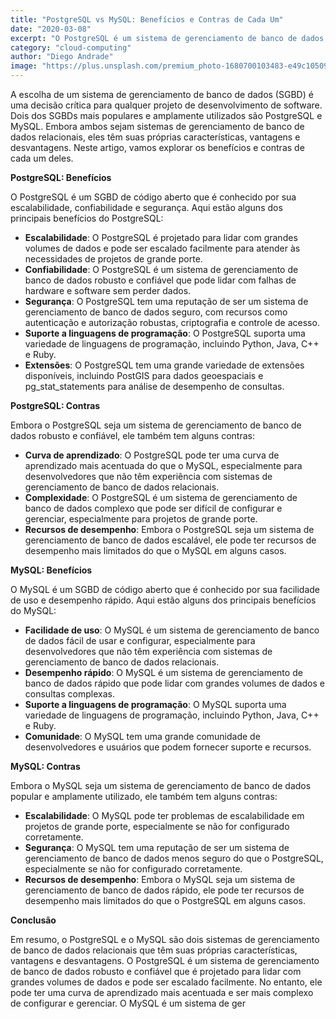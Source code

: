 ```yaml
---
title: "PostgreSQL vs MySQL: Benefícios e Contras de Cada Um"
date: "2020-03-08"
excerpt: "O PostgreSQL é um sistema de gerenciamento de banco de dados robusto e confiável que é projetado para lidar com grandes volumes de dados e pode ser escalado facilmente, enquanto o MySQL é um sistema de gerenciamento de banco de dados rápido e fácil de usar, mas pode ter problemas de escalabilidade e segurança."
category: "cloud-computing"
author: "Diego Andrade"
image: "https://plus.unsplash.com/premium_photo-1680700103483-e49c10509934?q=80&w=1974&auto=format&fit=crop&ixlib=rb-4.0.3&ixid=M3wxMjA3fDB8MHxwaG90by1wYWdlfHx8fGVufDB8fHx8fA%3D%3D"
---
```


A escolha de um sistema de gerenciamento de banco de dados (SGBD) é uma decisão crítica para qualquer projeto de desenvolvimento de software. Dois dos SGBDs mais populares e amplamente utilizados são PostgreSQL e MySQL. Embora ambos sejam sistemas de gerenciamento de banco de dados relacionais, eles têm suas próprias características, vantagens e desvantagens. Neste artigo, vamos explorar os benefícios e contras de cada um deles.

**PostgreSQL: Benefícios**

O PostgreSQL é um SGBD de código aberto que é conhecido por sua escalabilidade, confiabilidade e segurança. Aqui estão alguns dos principais benefícios do PostgreSQL:

* **Escalabilidade**: O PostgreSQL é projetado para lidar com grandes volumes de dados e pode ser escalado facilmente para atender às necessidades de projetos de grande porte.
* **Confiabilidade**: O PostgreSQL é um sistema de gerenciamento de banco de dados robusto e confiável que pode lidar com falhas de hardware e software sem perder dados.
* **Segurança**: O PostgreSQL tem uma reputação de ser um sistema de gerenciamento de banco de dados seguro, com recursos como autenticação e autorização robustas, criptografia e controle de acesso.
* **Suporte a linguagens de programação**: O PostgreSQL suporta uma variedade de linguagens de programação, incluindo Python, Java, C++ e Ruby.
* **Extensões**: O PostgreSQL tem uma grande variedade de extensões disponíveis, incluindo PostGIS para dados geoespaciais e pg_stat_statements para análise de desempenho de consultas.

**PostgreSQL: Contras**

Embora o PostgreSQL seja um sistema de gerenciamento de banco de dados robusto e confiável, ele também tem alguns contras:

* **Curva de aprendizado**: O PostgreSQL pode ter uma curva de aprendizado mais acentuada do que o MySQL, especialmente para desenvolvedores que não têm experiência com sistemas de gerenciamento de banco de dados relacionais.
* **Complexidade**: O PostgreSQL é um sistema de gerenciamento de banco de dados complexo que pode ser difícil de configurar e gerenciar, especialmente para projetos de grande porte.
* **Recursos de desempenho**: Embora o PostgreSQL seja um sistema de gerenciamento de banco de dados escalável, ele pode ter recursos de desempenho mais limitados do que o MySQL em alguns casos.

**MySQL: Benefícios**

O MySQL é um SGBD de código aberto que é conhecido por sua facilidade de uso e desempenho rápido. Aqui estão alguns dos principais benefícios do MySQL:

* **Facilidade de uso**: O MySQL é um sistema de gerenciamento de banco de dados fácil de usar e configurar, especialmente para desenvolvedores que não têm experiência com sistemas de gerenciamento de banco de dados relacionais.
* **Desempenho rápido**: O MySQL é um sistema de gerenciamento de banco de dados rápido que pode lidar com grandes volumes de dados e consultas complexas.
* **Suporte a linguagens de programação**: O MySQL suporta uma variedade de linguagens de programação, incluindo Python, Java, C++ e Ruby.
* **Comunidade**: O MySQL tem uma grande comunidade de desenvolvedores e usuários que podem fornecer suporte e recursos.

**MySQL: Contras**

Embora o MySQL seja um sistema de gerenciamento de banco de dados popular e amplamente utilizado, ele também tem alguns contras:

* **Escalabilidade**: O MySQL pode ter problemas de escalabilidade em projetos de grande porte, especialmente se não for configurado corretamente.
* **Segurança**: O MySQL tem uma reputação de ser um sistema de gerenciamento de banco de dados menos seguro do que o PostgreSQL, especialmente se não for configurado corretamente.
* **Recursos de desempenho**: Embora o MySQL seja um sistema de gerenciamento de banco de dados rápido, ele pode ter recursos de desempenho mais limitados do que o PostgreSQL em alguns casos.

**Conclusão**

Em resumo, o PostgreSQL e o MySQL são dois sistemas de gerenciamento de banco de dados relacionais que têm suas próprias características, vantagens e desvantagens. O PostgreSQL é um sistema de gerenciamento de banco de dados robusto e confiável que é projetado para lidar com grandes volumes de dados e pode ser escalado facilmente. No entanto, ele pode ter uma curva de aprendizado mais acentuada e ser mais complexo de configurar e gerenciar. O MySQL é um sistema de ger
